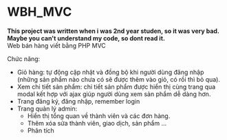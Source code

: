 # WBH_MVC
<b>
This project was written when i was 2nd year studen, so it was very bad. Maybe you can't understand my code, so dont read it.</b><br>
Web bán hàng viết bằng PHP MVC
<br>

Chức năng:<br>
- Giỏ hàng: tự động cập nhật và đồng bộ khi người dùng đăng nhập (những sản phẩm nào chưa có sẽ được thêm vào giỏ, có rồi thì bỏ qua).
- Xem chi tiết sản phẩm: chi tiết sản phẩm được hiển thị cùng trang qua modal kết hợp với ajax giúp người dùng xem sản phẩm dễ dàng hơn.
- Trang đăng ký, đăng nhập, remember login
- Trang quản lý admin:
	+ Hiển thị tổng quan về thành viên và các đơn hàng.
	+ Thêm xóa sửa thành viên, giao dịch, sản phẩm ...
	+ Phân tích
	
